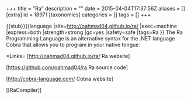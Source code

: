 +++
title = "Ra"
description = ""
date = 2015-04-04T17:37:56Z
aliases = []
[extra]
id = 18971
[taxonomies]
categories = []
tags = []
+++

{{stub}}{{language
|site=http://oahmad04.github.io/ra/
|exec=machine
|express=both
|strength=strong
|gc=yes
|safety=safe
|tags=Ra
}}
The Ra Programming Language is an alternative syntax for the .NET language Cobra that allows you to program in your native tongue.

=Links=
[http://oahmad04.github.io/ra/ Ra website]

[https://github.com/oahmad04/ra Ra source code]

[http://cobra-language.com/ Cobra website]

[[RaCompiler]]
